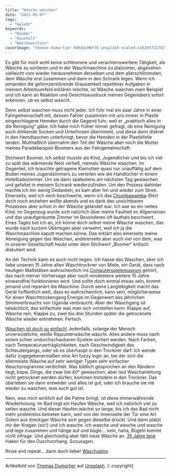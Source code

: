 ```yaml
---
title: "Wäsche waschen"
date: "2021-05-07"
tags:
  - "Gelebt"
keywords:
  - "Boomer"
  - "Haushalt"
  - "Waschmaschine"
coverImage: "thomas-dumortier-Rdh4UcM6Y7E-unsplash-scaled-e1620372179716.jpg"
---
```


Es gibt für mich wohl keine schlimmere und verachtenswertere Tätigkeit, als Wäsche zu sortieren und in der Waschmaschine zu platzieren, abgesehen vielleicht vom wieder herausnehmen derselben und dem allerschlimmsten, dem Wäsche erst zusammen und dann in den Schrank legen. Wenn ich jemanden die gehirnzerstörende Grausamkeit repetitiver Aufgaben in meinem Arbeitsumfeld erklären möchte, ist Wäsche waschen mein Beispiel und ich kann an Reaktion und Gesichtsausdruck meines Gegenübers sofort erkennen, ob es selbst wäscht.

Denn selbst waschen muss nicht jeder. Ich fuhr mal ein paar Jahre in einer Fahrgemeinschaft mit, dessen Fahrer zusammen mit uns immer in Plastik eingeschlagene Hemden durch die Gegend fuhr, weil er „praktisch alles in die Reinigung“ gäbe. Ich habe mich früher immer gefragt, ob eine Reinigung auch stinkende Socken und Unterhosen übernimmt, und diese dann diskret in den Hemdtaschen unterbringt, bevor die Hemden in der Plastikfolie landen. Mutmaßlich übernahm den Teil der Wäsche aber noch die Mutter meines Paradebeispiel-Boomers aus der Fahrgemeinschaft.

Stichwort Boomer, ich selbst musste als Kind, Jugendlicher und bis ich viel zu spät das wärmende Nest verließ, niemals Wäsche waschen. Im Gegenteil, ich brauchte getragene Klamotten quasi nur unauffällig auf dem Boden meines Jugendzimmers zu verteilen wie die Handtücher in einem Hotelbadezimmer. Um sie dann spätestens am nächsten Tag gewaschen und gefaltet in meinem Schrank wiederzufinden. Um den Prozess dahinter machte ich mir wenig Gedanken, es kam aber hin und wieder zum Streit. Einerseits, weil ich mich beschwerte, wenn ich das [Chumbawamba](https://www.youtube.com/watch?v=cD0Rf-N_FVE)\-Shirt doch noch anziehen wollte abends und es dank des unsichtbaren Prozesses aber schon in der Wäsche gelandet war. Ich war so ein nettes Kind. Im Gegenzug wurde sich natürlich über meine Faulheit im Allgemeinen und das unaufgeräumte Zimmer im Besonderen oft lauthals beschwert. Eines Tages bot ich an, ich könne doch selbst meine Wäsche waschen, das wurde nach kurzem Überlegen aber verwehrt, weil ich ja die Waschmaschine kaputt machen könne. Das erklärt also einerseits meine Abneigung gegen das Waschen, andererseits aber auch viel von dem, was in unserer Gesellschaft heute unter dem Stichwort „Boomer“ kritisch diskutiert wird.

An der Technik kann es auch nicht liegen. Ich hasse das Waschen, aber ich liebe unseren 15 Jahre alten Waschtrockner von Miele, ein Gerät, dass nach heutigen Maßstäben wahrscheinlich ins [Computerspielemuseum](https://www.computerspielemuseum.de) gehört, das nach meiner Vorhersage aber noch mindestens weitere 15 Jahre einwandfrei funktionieren wird. Und sollte doch einmal etwas sein, kommt jemand und repariert die Maschine. Durch seine Langlebigkeit macht das Gerät hoffentlich wett, dass es wahrscheinlich, kann sein, möglicherweise für einen Waschtrockengang Energie im Gegenwert des jährlichen Stromverbrauchs von Uganda verbraucht. Aber der Waschgang ist tatsächlich, das einfachste was man sich vorstellen kann: Klappe auf, Wäsche rein, Klappe zu, zwei bis drei Stunden später die getrocknete Wäsche wieder entnehmen. Fertsch.

[Waschen ist doch so einfach!](https://www.youtube.com/watch?v=pAboBPxh1Fg) Jedenfalls, solange der Mensch unverwüstliche, weiße Rippunterwäsche wäscht. Alles andere muss nach einem schier undurchschaubaren System sortiert werden. Nach Farben, nach Temperaturverträglichkeiten, nach Geschwindigkeit des Schleudergangs, oder ob es überhaupt in den Trockner darf. Ich wende dafür zugegebenermaßen eine Art fuzzy logic an, bei der sich die allermeiste Wäsche auf sehr weniger Typen sehr einfacher Waschprogramme verdichtet. Was bildlich gesprochen an den Rändern liegt, bspw. Dinge, die zwar bei 40° gewaschen, aber laut Waschanleitung nicht getrocknet werden dürfen, kommen trotzdem in den Trockner. Das überleben sie dann entweder und alles ist gut, oder ich brauche sie nie wieder zu waschen, was auch gut ist.

Nein, was mich wirklich auf die Palme bringt, ist diese immerwährende Wiederholung. Im Bad liegt ein Haufen Wäsche, weil ich natürlich viel zu selten wasche. Und dieser Haufen wächst so lange, bis ich das Bad nicht mehr problemlos betreten kann, weil von der Innenseite der Tür eine Art Golem aus dreckiger Wäsche sich gegen dieselbe drückt. Und dann platzt mir der Kragen (sic!) und ich wasche. Ich wasche und wasche und wasche und lege zusammen und hänge auf und bügle… nein, haha, Bügeln kommt nicht infrage. Und gleichzeitig aber fällt neue Wäsche an. [35 Jahre lang](https://www.youtube.com/watch?v=9EKkBOFEL_0) Haken für den Duschvorhang. Sozusagen.

Rinse and repeat… dann doch lieber [Waschsalon](https://www.youtube.com/watch?v=eBu6UNbw4r4).

* * *

Artikelbild von [Thomas Dumortier](https://unsplash.com/@mimoto_photo?utm_source=unsplash&utm_medium=referral&utm_content=creditCopyText) auf [Unsplash](https://unsplash.com/s/photos/laundry?utm_source=unsplash&utm_medium=referral&utm_content=creditCopyText). {:.copyright}
